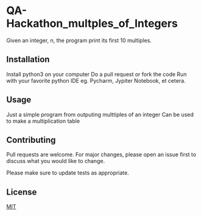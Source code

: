 # QA-Hackathon_multples_of_Integers
Given an integer, n, the program print its first 10 multiples. 


## Installation
Install python3 on your computer
Do a pull request or fork the code
Run with your favorite python IDE eg. Pycharm, Jypiter Notebook, et cetera.

## Usage
Just a simple program from outputing multtiples of an integer
Can be used to make a multiplication table

## Contributing
Pull requests are welcome. For major changes, please open an issue first to discuss what you would like to change.

Please make sure to update tests as appropriate.

## License
[MIT](https://choosealicense.com/licenses/mit/)
